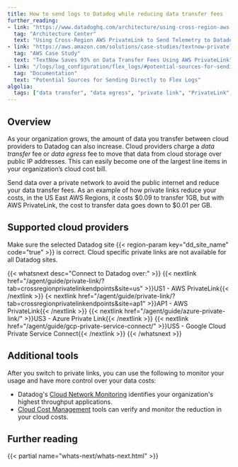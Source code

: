 ```yaml
---
title: How to send logs to Datadog while reducing data transfer fees
further_reading:
- link: "https://www.datadoghq.com/architecture/using-cross-region-aws-privatelink-to-send-telemetry-to-datadog/"
  tag: "Architecture Center"
  text: "Using Cross-Region AWS PrivateLink to Send Telemetry to Datadog"
- link: "https://aws.amazon.com/solutions/case-studies/textnow-privatelink-case-study/"
  tag: "AWS Case Study"
  text: "TextNow Saves 93% on Data Transfer Fees Using AWS PrivateLink"
- link: "/logs/log_configuration/flex_logs/#potential-sources-for-sending-directly-to-flex-logs"
  tag: "Documentation"
  text: "Potential Sources for Sending Directly to Flex Logs"
algolia:
  tags: ["data transfer", "data egress", "private link", "PrivateLink", "Private Service Connect"]
---
```


## Overview

As your organization grows, the amount of data you transfer between cloud providers to Datadog can also increase. Cloud providers charge a *data transfer* fee or *data egress* fee to move that data from cloud storage over public IP addresses. This can easily become one of the largest line items in your organization’s cloud cost bill. 

Send data over a private network to avoid the public internet and reduce your data transfer fees. As an example of how private links reduce your costs, in the US East AWS Regions, it costs $0.09 to transfer 1GB, but with AWS PrivateLink, the cost to transfer data goes down to $0.01 per GB.

## Supported cloud providers

<div class="alert alert-warning">Make sure the selected Datadog site {{< region-param key="dd_site_name" code="true" >}} is correct. Cloud specific private links are not available for all Datadog sites.</div>

{{< whatsnext desc="Connect to Datadog over:" >}}
    {{< nextlink href="/agent/guide/private-link/?tab=crossregionprivatelinkendpoints&site=us" >}}US1 - AWS PrivateLink{{< /nextlink >}}
    {< nextlink href="/agent/guide/private-link/?tab=crossregionprivatelinkendpoints&site=ap1" >}}AP1 - AWS PrivateLink{{< /nextlink >}}
    {{< nextlink href="/agent/guide/azure-private-link/" >}}US3 - Azure Private Link{{< /nextlink >}}
    {{< nextlink href="/agent/guide/gcp-private-service-connect/" >}}US5 - Google Cloud Private Service Connect{{< /nextlink >}}
{{< /whatsnext >}}

## Additional tools 

After you switch to private links, you can use the following to monitor your usage and have more control over your data costs:
- Datadog's [Cloud Network Monitoring][1] identifies your organization's highest throughput applications.
- [Cloud Cost Management][2] tools can verify and monitor the reduction in your cloud costs.

## Further reading

{{< partial name="whats-next/whats-next.html" >}}

[1]: /network_monitoring/cloud_network_monitoring/
[2]: /cloud_cost_management/
[3]: /agent/guide/private-link/
[4]: /agent/guide/azure-private-link/
[5]: /agent/guide/gcp-private-service-connect/
